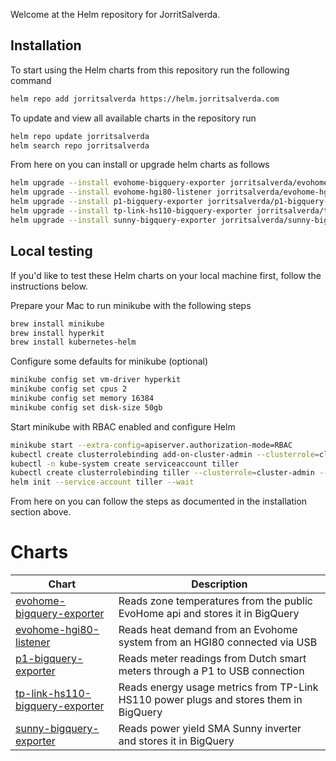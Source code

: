 
Welcome at the Helm repository for JorritSalverda.

## Installation

To start using the Helm charts from this repository run the following command

```bash
helm repo add jorritsalverda https://helm.jorritsalverda.com
```

To update and view all available charts in the repository run

```bash
helm repo update jorritsalverda
helm search repo jorritsalverda
```

From here on you can install or upgrade helm charts as follows

```bash
helm upgrade --install evohome-bigquery-exporter jorritsalverda/evohome-bigquery-exporter --namespace evohome-bigquery-exporter --wait
helm upgrade --install evohome-hgi80-listener jorritsalverda/evohome-hgi80-listener --namespace evohome-bigquery-exporter --wait
helm upgrade --install p1-bigquery-exporter jorritsalverda/p1-bigquery-exporter --namespace p1-bigquery-exporter --wait
helm upgrade --install tp-link-hs110-bigquery-exporter jorritsalverda/tp-link-hs110-bigquery-exporter -n tp-link-hs110-bigquery-exporter --wait
helm upgrade --install sunny-bigquery-exporter jorritsalverda/sunny-bigquery-exporter -n sunny-bigquery-exporter --wait
```

## Local testing

If you'd like to test these Helm charts on your local machine first, follow the instructions below.

Prepare your Mac to run minikube with the following steps

```bash
brew install minikube
brew install hyperkit
brew install kubernetes-helm
```

Configure some defaults for minikube (optional)

```bash
minikube config set vm-driver hyperkit
minikube config set cpus 2
minikube config set memory 16384
minikube config set disk-size 50gb
```

Start minikube with RBAC enabled and configure Helm

```bash
minikube start --extra-config=apiserver.authorization-mode=RBAC
kubectl create clusterrolebinding add-on-cluster-admin --clusterrole=cluster-admin --serviceaccount=kube-system:default
kubectl -n kube-system create serviceaccount tiller
kubectl create clusterrolebinding tiller --clusterrole=cluster-admin --serviceaccount=kube-system:tiller
helm init --service-account tiller --wait
```

From here on you can follow the steps as documented in the installation section above.

# Charts

| Chart                                                                                                | Description                                                                           |
| ---------------------------------------------------------------------------------------------------- | ------------------------------------------------------------------------------------- |
| [evohome-bigquery-exporter](https://github.com/JorritSalverda/evohome-bigquery-exporter)             | Reads zone temperatures from the public EvoHome api and stores it in BigQuery         |
| [evohome-hgi80-listener](https://github.com/JorritSalverda/evohome-hgi80-listener)                   | Reads heat demand from an Evohome system from an HGI80 connected via USB              |
| [p1-bigquery-exporter](https://github.com/JorritSalverda/p1-bigquery-exporter)                       | Reads meter readings from Dutch smart meters through a P1 to USB connection           |
| [tp-link-hs110-bigquery-exporter](https://github.com/JorritSalverda/tp-link-hs110-bigquery-exporter) | Reads energy usage metrics from TP-Link HS110 power plugs and stores them in BigQuery |
| [sunny-bigquery-exporter](https://github.com/JorritSalverda/sunny-bigquery-exporter)                 | Reads power yield SMA Sunny inverter and stores it in BigQuery                        |
